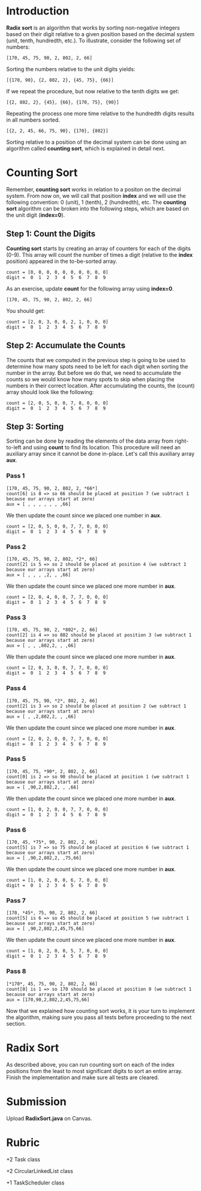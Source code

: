 # Introduction 

**Radix sort** is an algorithm that works by sorting non-negative integers based on their digit relative to a given position based on the decimal system (unit, tenth, hundredth, etc.). To illustrate, consider the following set of numbers: 

```
[170, 45, 75, 90, 2, 802, 2, 66]
```

Sorting the numbers relative to the unit digits yields: 

```
[{170, 90}, {2, 802, 2}, {45, 75}, {66}]
```

If we repeat the procedure, but now relative to the tenth digits we get: 

```
[{2, 802, 2}, {45}, {66}, {170, 75}, {90}]
```

Repeating the process one more time relative to the hundredth digits results in all numbers sorted. 

```
[{2, 2, 45, 66, 75, 90}, {170}, {802}]
```

Sorting relative to a position of the decimal system can be done using an algorithm called **counting sort**, which is explained in detail next. 

# Counting Sort 

Remember, **counting sort** works in relation to a positon on the decimal system. From now on, we will call that position **index** and we will use the following convention: 0 (unit), 1 (tenth), 2 (hundredth), etc. The **counting sort** algorithm can be broken into the following steps, which are based on the unit digit (**index=0**). 

## Step 1: Count the Digits 

**Counting sort** starts by creating an array of counters for each of the digits (0-9). This array will count the number of times a digit (relative to the **index** position) appeared in the to-be-sorted array. 

```
count = [0, 0, 0, 0, 0, 0, 0, 0, 0, 0]
digit =  0  1  2  3  4  5  6  7  8  9
```

As an exercise, update **count** for the following array using **index=0**. 

```
[170, 45, 75, 90, 2, 802, 2, 66]
```

You should get: 

```
count = [2, 0, 3, 0, 0, 2, 1, 0, 0, 0]
digit =  0  1  2  3  4  5  6  7  8  9
```

## Step 2: Accumulate the Counts

The counts that we computed in the previous step is going to be used to determine how many spots need to be left for each digit when sorting the number in the array. But before we do that, we need to accumulate the counts so we would know how many spots to skip when placing the numbers in their correct location. After accumulating the counts, the (count) array should look like the following: 

```
count = [2, 0, 5, 0, 0, 7, 8, 0, 0, 0]
digit =  0  1  2  3  4  5  6  7  8  9
```

## Step 3: Sorting 

Sorting can be done by reading the elements of the data array from right-to-left and using **count** to find its location. This procedure will need an auxiliary array since it cannot be done in-place. Let's call this auxiliary array **aux**. 

### Pass 1

```
[170, 45, 75, 90, 2, 802, 2, *66*]
count[6] is 8 => so 66 should be placed at position 7 (we subtract 1 because our arrays start at zero)
aux = [ , , , , , , ,66]
```

We then update the count since we placed one number in **aux**. 

```
count = [2, 0, 5, 0, 0, 7, 7, 0, 0, 0]
digit =  0  1  2  3  4  5  6  7  8  9
```

### Pass 2

```
[170, 45, 75, 90, 2, 802, *2*, 66]
count[2] is 5 => so 2 should be placed at position 4 (we subtract 1 because our arrays start at zero)
aux = [ , , , ,2, , ,66]
```

We then update the count since we placed one more number in **aux**. 

```
count = [2, 0, 4, 0, 0, 7, 7, 0, 0, 0]
digit =  0  1  2  3  4  5  6  7  8  9
```

### Pass 3

```
[170, 45, 75, 90, 2, *802*, 2, 66]
count[2] is 4 => so 802 should be placed at position 3 (we subtract 1 because our arrays start at zero)
aux = [ , , ,802,2, , ,66]
```

We then update the count since we placed one more number in **aux**. 

```
count = [2, 0, 3, 0, 0, 7, 7, 0, 0, 0]
digit =  0  1  2  3  4  5  6  7  8  9
```

### Pass 4

```
[170, 45, 75, 90, *2*, 802, 2, 66]
count[2] is 3 => so 2 should be placed at position 2 (we subtract 1 because our arrays start at zero)
aux = [ , ,2,802,2, , ,66]
```

We then update the count since we placed one more number in **aux**. 

```
count = [2, 0, 2, 0, 0, 7, 7, 0, 0, 0]
digit =  0  1  2  3  4  5  6  7  8  9
```

### Pass 5

```
[170, 45, 75, *90*, 2, 802, 2, 66]
count[0] is 2 => so 90 should be placed at position 1 (we subtract 1 because our arrays start at zero)
aux = [ ,90,2,802,2, , ,66]
```

We then update the count since we placed one more number in **aux**. 

```
count = [1, 0, 2, 0, 0, 7, 7, 0, 0, 0]
digit =  0  1  2  3  4  5  6  7  8  9
```

### Pass 6

```
[170, 45, *75*, 90, 2, 802, 2, 66]
count[5] is 7 => so 75 should be placed at position 6 (we subtract 1 because our arrays start at zero)
aux = [ ,90,2,802,2, ,75,66]
```

We then update the count since we placed one more number in **aux**. 

```
count = [1, 0, 2, 0, 0, 6, 7, 0, 0, 0]
digit =  0  1  2  3  4  5  6  7  8  9
```

### Pass 7

```
[170, *45*, 75, 90, 2, 802, 2, 66]
count[5] is 6 => so 45 should be placed at position 5 (we subtract 1 because our arrays start at zero)
aux = [ ,90,2,802,2,45,75,66]
```

We then update the count since we placed one more number in **aux**. 

```
count = [1, 0, 2, 0, 0, 5, 7, 0, 0, 0]
digit =  0  1  2  3  4  5  6  7  8  9
```

### Pass 8

```
[*170*, 45, 75, 90, 2, 802, 2, 66]
count[0] is 1 => so 170 should be placed at position 0 (we subtract 1 because our arrays start at zero)
aux = [170,90,2,802,2,45,75,66]
```

Now that we explained how counting sort works, it is your turn to implement the algorithm, making sure you pass all tests before proceeding to the next section. 

# Radix Sort 

As described above, you can run counting sort on each of the index positions from the least to most significant digits to sort an entire array.  Finish the implementation and make sure all tests are cleared. 

# Submission

Upload **RadixSort.java** on Canvas. 

# Rubric

+2 Task class

+2 CircularLinkedList class

+1 TaskScheduler class